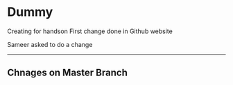# Dummy
Creating for handson
First change done in Github website


Sameer asked to do a change 







-----------------------------------------
Chnages on Master Branch 
----------------------------------------

